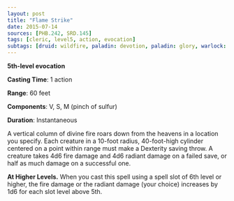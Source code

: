 ```yaml
---
layout: post
title: "Flame Strike"
date: 2015-07-14
sources: [PHB.242, SRD.145]
tags: [cleric, level5, action, evocation]
subtags: [druid: wildfire, paladin: devotion, paladin: glory, warlock: celestial, warlock: fiend, warlock: genie-efreeti]
---
```


**5th-level evocation**

**Casting Time**: 1 action

**Range**: 60 feet

**Components**: V, S, M (pinch of sulfur)

**Duration**: Instantaneous

A vertical column of divine fire roars down from the heavens in a location you specify. Each creature in a 10-foot radius, 40-foot-high cylinder centered on a point within range must make a Dexterity saving throw. A creature takes 4d6 fire damage and 4d6 radiant damage on a failed save, or half as much damage on a successful one.

**At Higher Levels.** When you cast this spell using a spell slot of 6th level or higher, the fire damage or the radiant damage (your choice) increases by 1d6 for each slot level above 5th.
